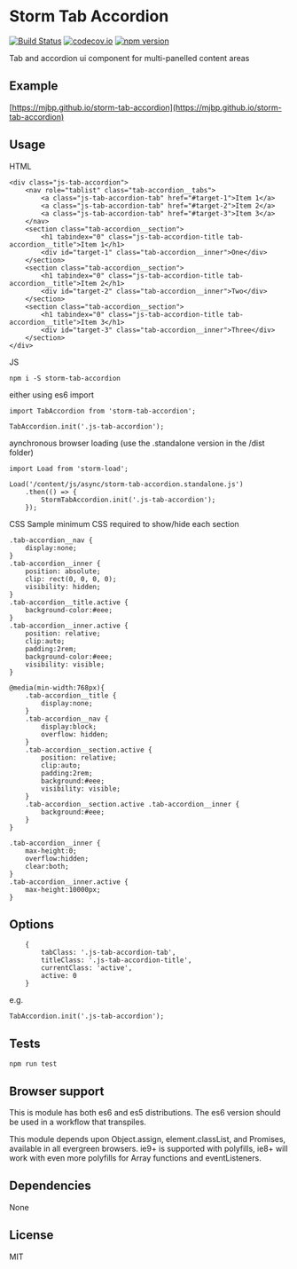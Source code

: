 # Storm Tab Accordion

[![Build Status](https://travis-ci.org/mjbp/storm-tab-accordion.svg?branch=master)](https://travis-ci.org/mjbp/storm-tab-accordion)
[![codecov.io](http://codecov.io/github/mjbp/storm-tab-accordion/coverage.svg?branch=master)](http://codecov.io/github/mjbp/storm-tab-accordion?branch=master)
[![npm version](https://badge.fury.io/js/storm-tab-accordion.svg)](https://badge.fury.io/js/storm-tab-accordion)

Tab and accordion ui component for multi-panelled content areas 


## Example
[https://mjbp.github.io/storm-tab-accordion](https://mjbp.github.io/storm-tab-accordion)

## Usage
HTML
```
<div class="js-tab-accordion">
    <nav role="tablist" class="tab-accordion__tabs">
        <a class="js-tab-accordion-tab" href="#target-1">Item 1</a>
        <a class="js-tab-accordion-tab" href="#target-2">Item 2</a>
        <a class="js-tab-accordion-tab" href="#target-3">Item 3</a>
    </nav>
    <section class="tab-accordion__section">
        <h1 tabindex="0" class="js-tab-accordion-title tab-accordion__title">Item 1</h1>
        <div id="target-1" class="tab-accordion__inner">One</div>
    </section>
    <section class="tab-accordion__section">
        <h1 tabindex="0" class="js-tab-accordion-title tab-accordion__title">Item 2</h1>
        <div id="target-2" class="tab-accordion__inner">Two</div>
    </section>
    <section class="tab-accordion__section">
        <h1 tabindex="0" class="js-tab-accordion-title tab-accordion__title">Item 3</h1>
        <div id="target-3" class="tab-accordion__inner">Three</div>
    </section>
</div>
```

JS
```
npm i -S storm-tab-accordion
```
either using es6 import
```
import TabAccordion from 'storm-tab-accordion';

TabAccordion.init('.js-tab-accordion');
```
aynchronous browser loading (use the .standalone version in the /dist folder)
```
import Load from 'storm-load';

Load('/content/js/async/storm-tab-accordion.standalone.js')
    .then(() => {
        StormTabAccordion.init('.js-tab-accordion');
    });
```

CSS
Sample minimum CSS required to show/hide each section

```
.tab-accordion__nav {
    display:none;
}
.tab-accordion__inner {
    position: absolute;
    clip: rect(0, 0, 0, 0);
    visibility: hidden;
}
.tab-accordion__title.active {
    background-color:#eee;
}
.tab-accordion__inner.active {
    position: relative;
    clip:auto;
    padding:2rem;
    background-color:#eee;
    visibility: visible;
}

@media(min-width:768px){
    .tab-accordion__title {
        display:none;
    }
    .tab-accordion__nav {
        display:block;
        overflow: hidden;
    }
    .tab-accordion__section.active {
        position: relative;
        clip:auto;
        padding:2rem;
        background:#eee;
        visibility: visible;
    }
    .tab-accordion__section.active .tab-accordion__inner {
        background:#eee;
    }
}

.tab-accordion__inner {
    max-height:0;
    overflow:hidden;
    clear:both;
}
.tab-accordion__inner.active {
    max-height:10000px;
}
```

## Options
```
    {
		tabClass: '.js-tab-accordion-tab',
        titleClass: '.js-tab-accordion-title',
        currentClass: 'active',
        active: 0
    }
```

e.g.
```
TabAccordion.init('.js-tab-accordion');
```


## Tests
```
npm run test
```

## Browser support
This is module has both es6 and es5 distributions. The es6 version should be used in a workflow that transpiles.

This module depends upon Object.assign, element.classList, and Promises, available in all evergreen browsers. ie9+ is supported with polyfills, ie8+ will work with even more polyfills for Array functions and eventListeners.

## Dependencies
None

## License
MIT